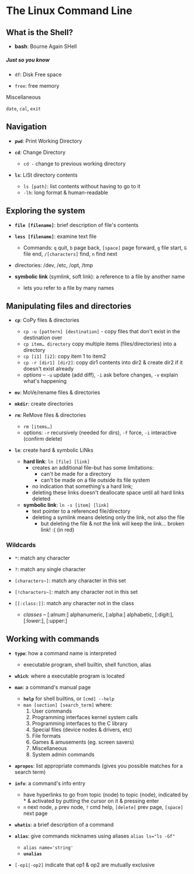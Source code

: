 # The Linux Command Line

## What is the Shell?

* __bash__: Bourne Again SHell

##### Just so you know

* `df`: Disk Free space

* `free`: free memory

Miscellaneous

`date`, `cal`, `exit`

## Navigation

* __`pwd`__: Print Working Directory

* __`cd`__: Change Directory
  * `cd -` change to previous working directory

* __`ls`__: LiSt directory contents
  * `ls [path]`: list contents without having to go to it
  * `-lh`: long format & human-readable

## Exploring the system

* __`file [filename]`__: brief description of file's contents

* __`less [filename]`__: examine text file
  - Commands: `q` quit, `b` page back, `[space]` page forward, `g` file start, `G` file end, `/[characters]` find, `n` find next

* directories: /dev, /etc, /opt, /tmp

* __symbolic link__ (symlink, soft link): a reference to a file by another name
  - lets you refer to a file by many names

## Manipulating files and directories

* __`cp`__: CoPy files & directories
  * `cp -u [pattern] [destination]` - copy files that don't exist in the destination over
  * `cp item… directory` copy multiple items (files/directories) into a directory
  * `cp [i1] [i2]`:  copy item 1 to item2
  * `cp -r [dir1] [dir2]`: copy dir1 contents into dir2 & create dir2 if it doesn't exist already
  * _options_ – `-u` update (add diff), `-i` ask before changes, `-v` explain what's happening

* __`mv`__: MoVe/rename files & directories

* __`mkdir`__: create directories

* __`rm`__: ReMove files & directories
  * `rm [items…]`
  * options: `-r` recursively (needed for dirs), `-f` force, `-i` interactive (confirm delete)

* __`ln`__: create hard & symbolic LiNks
  * __hard link__: `ln [file] [link]`
    * creates an additional file–but has some limitations:
      * can't be made for a directory
      * can't be made on a file outside its file system
    * no indication that something's a hard link;
    * deleting these links doesn't deallocate space until all hard links deleted
  * __symbolic link__: `ln -s [item] [link]`
    * text pointer to a referenced file/directory
    * deleting a symlink means deleting only the link, not also the file
      * but deleting the file & not the link will keep the link… broken link! :( (in red)

### Wildcards

* `*`: match any character

* `?`: match any single character

* `[characters~]`: match any character in this set

* `[!characters~]`: match any character not in this set

* `[[:class:]]`: match any character not in the class
  * _classes_ – [:alnum:] alphanumeric, [:alpha:] alphabetic, [:digit:], [:lower:], [:upper:]

## Working with commands

* __`type`__: how a command name is interpreted
  * executable program, shell builtin, shell function, alias

* __`which`__: where a executable program is located

* __`man`__: a command's manual page
  * __`help`__ for shell builtins, or `[cmd] --help`
  * `man [section] [search_term]` where:
    1. User commands
    2. Programming interfaces kernel system calls
    3. Programming interfaces to the C library
    4. Special files (device nodes & drivers, etc)
    5. File formats
    6. Games & amusements (eg. screen savers)
    7. Miscellaneous
    8. System admin commands

* __`apropos`__: list appropriate commands (gives you possible matches for a search term)

* __`info`__: a command's info entry
  * have hyperlinks to go from topic (node) to topic (node), indicated by * & activated by putting the cursor on it & pressing enter
  * `n` next node, `p` prev node, `?` cmd help, `[delete]` prev page, `[space]` next page

* __`whatis`__: a brief description of a command

* __`alias`__: give commands nicknames using aliases `alias ls="ls -Gf"`
  * `alias name='string'`
  * __`unalias`__

* `[-op1|-op2]` indicate that op1 & op2 are mutually exclusive
